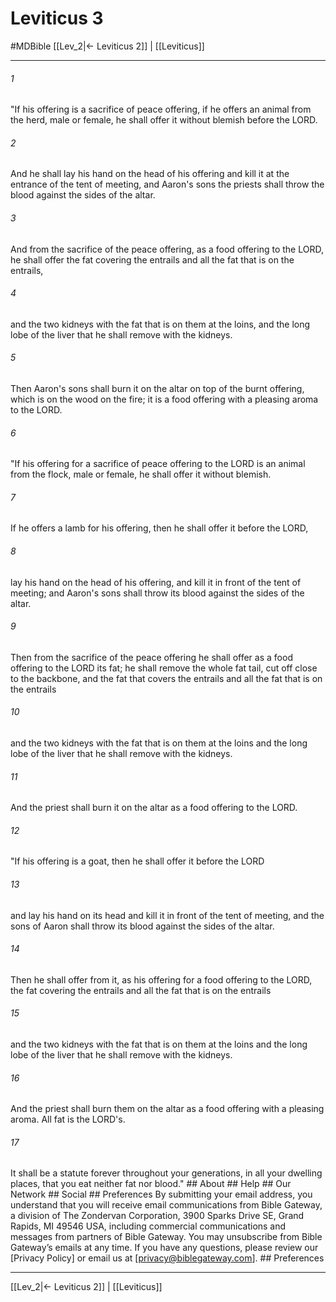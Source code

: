 # Leviticus 3
#MDBible
[[Lev_2|← Leviticus 2]] | [[Leviticus]]

***


###### 1 
"If his offering is a sacrifice of peace offering, if he offers an animal from the herd, male or female, he shall offer it without blemish before the LORD. 

###### 2 
And he shall lay his hand on the head of his offering and kill it at the entrance of the tent of meeting, and Aaron's sons the priests shall throw the blood against the sides of the altar. 

###### 3 
And from the sacrifice of the peace offering, as a food offering to the LORD, he shall offer the fat covering the entrails and all the fat that is on the entrails, 

###### 4 
and the two kidneys with the fat that is on them at the loins, and the long lobe of the liver that he shall remove with the kidneys. 

###### 5 
Then Aaron's sons shall burn it on the altar on top of the burnt offering, which is on the wood on the fire; it is a food offering with a pleasing aroma to the LORD. 

###### 6 
"If his offering for a sacrifice of peace offering to the LORD is an animal from the flock, male or female, he shall offer it without blemish. 

###### 7 
If he offers a lamb for his offering, then he shall offer it before the LORD, 

###### 8 
lay his hand on the head of his offering, and kill it in front of the tent of meeting; and Aaron's sons shall throw its blood against the sides of the altar. 

###### 9 
Then from the sacrifice of the peace offering he shall offer as a food offering to the LORD its fat; he shall remove the whole fat tail, cut off close to the backbone, and the fat that covers the entrails and all the fat that is on the entrails 

###### 10 
and the two kidneys with the fat that is on them at the loins and the long lobe of the liver that he shall remove with the kidneys. 

###### 11 
And the priest shall burn it on the altar as a food offering to the LORD. 

###### 12 
"If his offering is a goat, then he shall offer it before the LORD 

###### 13 
and lay his hand on its head and kill it in front of the tent of meeting, and the sons of Aaron shall throw its blood against the sides of the altar. 

###### 14 
Then he shall offer from it, as his offering for a food offering to the LORD, the fat covering the entrails and all the fat that is on the entrails 

###### 15 
and the two kidneys with the fat that is on them at the loins and the long lobe of the liver that he shall remove with the kidneys. 

###### 16 
And the priest shall burn them on the altar as a food offering with a pleasing aroma. All fat is the LORD's. 

###### 17 
It shall be a statute forever throughout your generations, in all your dwelling places, that you eat neither fat nor blood." ## About ## Help ## Our Network ## Social ## Preferences By submitting your email address, you understand that you will receive email communications from Bible Gateway, a division of The Zondervan Corporation, 3900 Sparks Drive SE, Grand Rapids, MI 49546 USA, including commercial communications and messages from partners of Bible Gateway. You may unsubscribe from Bible Gateway&rsquo;s emails at any time. If you have any questions, please review our [Privacy Policy] or email us at [privacy@biblegateway.com]. ## Preferences

***

[[Lev_2|← Leviticus 2]] | [[Leviticus]]
